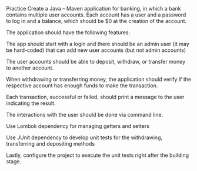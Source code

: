 Practice
Create a Java – Maven application for banking, in which a bank contains multiple user accounts. Each account has a user and a password to log in and a balance, which should be $0 at the creation of the account.

The application should have the following features:

The app should start with a login and there should be an admin user (it may be hard-coded) that can add new user accounts (but not admin accounts)

The user accounts should be able to deposit, withdraw, or transfer money to another account.

When withdrawing or transferring money, the application should verify if the respective account has enough funds to make the transaction.

Each transaction, successful or failed, should print a message to the user indicating the result.

The interactions with the user should be done via command line.

Use Lombok dependency for managing getters and setters

Use JUnit dependency to develop unit tests for the withdrawing, transferring and depositing methods

Lastly, configure the project to execute the unit tests right after the building stage.